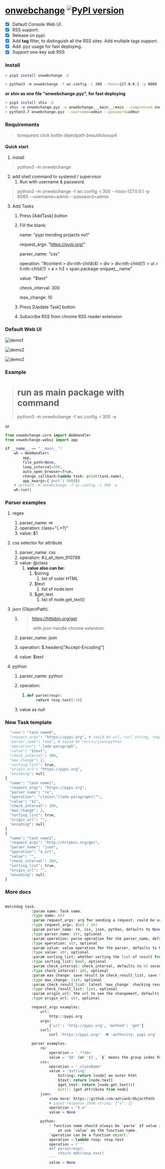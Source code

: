 # [onwebchange](https://github.com/ClericPy/onwebchange) [![PyPI version](https://badge.fury.io/py/onwebchange.svg)](https://badge.fury.io/py/onwebchange)

- [x] Default Console Web UI.
- [x] RSS support.
- [x] Release on pypi.
- [x] Add **tag** filter, to distinguish all the RSS sites. Add multiple tags support.
- [x] Add .pyz usage for fast deploying.
- [x] Support one-key sub RSS

### Install

```bash
> pip3 install onwebchange -U

> python3 -m onwebchange -f wc.config -i 300 --host=127.0.0.1 -p 8080 --username=admin --password=admin
```

**or shiv as one file "onwebchange.pyz", for fast deploying**

```bash
> pip3 install shiv -U
> shiv -o onwebchange.pyz -e onwebchange.__main__:main --compressed onwebchange
> python3.7 onwebchange.pyz --username=admin --password=admin
```

### Requirements

> torequests
> click
> bottle
> objectpath
> beautifulsoup4

#### Quick start

1. install

> python3 -m onwebchange

2. add shell command  to systemd / supervisor.
   1. Run with username & password.

> python3 -m onwebchange -f wc.config -i 300 --host=127.0.0.1 -p 8080 --username=admin --password=admin

3. Add Tasks
   1. Press [AddTask] button

   2. Fill the blank:

      name: "pypi trending projects no1"

      request_args: "https://pypi.org/"

      parser_name: "css"

      operation: "#content > div:nth-child(4) > div > div:nth-child(1) > ul > li:nth-child(1) > a > h3 > span.package-snippet__name"

      value: "$text"

      check_interval: 300

      max_change: 10

   3. Press [Update Task] button

   4. Subscribe RSS from chrome RSS reader extension

### Default Web UI

![demo1](demo1.png)

![demo2](demo2.png)

![demo2](demo3.png)

### Example

> # run as main package with command
>
> python3 -m onwebchange -f wc.config -i 300 -a

or

```python
from onwebchange.core import WebHandler
from onwebchange.webui import app

if __name__ == "__main__":
    wh = WebHandler(
        app,
        file_path=None,
        loop_interval=300,
        auto_open_browser=True,
        change_callback=lambda task: print(task.name),
        app_kwargs={'port': 9988})
    # python3 -m onwebchange -f wc.config -i 300 -a
    wh.run()

```



### Parser examples

1. regex

   1. parser_name: re
   2. operation: class="(.*?)"
   3. value: $1

2. css selector for attribute

   1. parser_name: css
   2. operation: #J_all_item_910789
   3. value: @class
      1. **value also can be:**
         1. $string
            1. list of outer HTML
         2. $text
            1. list of node.text
         3. $get_text
            1. list of node.get_text()

3. json (ObjectPath).

   1. >  https://httpbin.org/get
      >
      > ​	with json-handle chrome extention.

   2. parser_name: json

   3. operation: $.headers["Accept-Encoding"]

   4. value: $text

4. python

   1. parser_name: python

   2. operation:

      1. ```python
         def parse(resp):
             return resp.text[:10]
         ```

   3. value as null

### New Task template

```python
  "name": "task name0",
  "request_args": "https://pypi.org", # could be url, curl string, request args dict.
  "parser_name": "css", # could be re/css/json/python
  "operation": ".lede-paragraph",
  "value": "$text",
  "check_interval": 300,
  "max_change": 2,
  "sorting_list": true,
  "origin_url": "https://pypi.org",
  "encoding": null
{
  "name": "task name1",
  "request_args": "https://pypi.org",
  "parser_name": "re",
  "operation": "class=\"(lede-paragraph)\"",
  "value": "$1",
  "check_interval": 300,
  "max_change": 2,
  "sorting_list": true,
  "origin_url": "",
  "encoding": null
}
{
  "name": "task name2",
  "request_args": "http://httpbin.org/get",
  "parser_name": "json",
  "operation": "$.url",
  "value": "",
  "check_interval": 300,
  "sorting_list": true,
  "origin_url": "",
  "encoding": null
}
```

### More docs
```python

Watchdog task.
            :param name: Task name.
            :type name: str
            :param request_args: arg for sending a request, could be url/curl_string/dict.
            :type request_args: dict / str
            :param parser_name: re, css, json, python, defaults to None, use the resp.text.
            :type parser_name: str, optional
            :param operation: parse operation for the parser_name, defaults to None
            :type operation: str, optional
            :param value: value operation for the parser, defaults to None
            :type value: str, optional
            :param sorting_list: whether sorting the list of result from `css or other parsers`, defaults to True
            :type sorting_list: bool, optional
            :param check_interval: check_interval, defaults to 60 seconds
            :type check_interval: int, optional
            :param max_change: save result in check_result_list, save the latest 2 change, defaults to 2
            :type max_change: list, optional
            :param check_result_list: latest `max_change` checking result, usually use md5 to shorten it, defaults to None
            :type check_result_list: list, optional
            :param origin_url: the url to see the changement, defaults to request_args['url']
            :type origin_url: str, optional

            request_args examples:
                url:
                    http://pypi.org
                args:
                    {'url': 'http://pypi.org', 'method': 'get'}
                curl:
                    curl 'https://pypi.org/' -H 'authority: pypi.org' -H 'cache-control: max-age=0' -H 'upgrade-insecure-requests: 1' -H 'user-agent: Mozilla/5.0 (Windows NT 10.0; Win64; x64) AppleWebKit/537.36 (KHTML, like Gecko) Chrome/76.0.3809.100 Safari/537.36' -H 'sec-fetch-mode: navigate' -H 'sec-fetch-user: ?1' -H 'dnt: 1' -H 'accept: text/html,application/xhtml+xml,application/xml;q=0.9,image/webp,image/apng,*/*;q=0.8,application/signed-exchange;v=b3' -H 'sec-fetch-site: none' -H 'accept-encoding: gzip, deflate, br' -H 'accept-language: zh-CN,zh;q=0.9' -H 'cookie: user_id__insecure=; session_id=' --compressed

            parser examples:
                re:
                    operation = '.*?abc'
                    value = '$0' (or '$1', `$` means the group index for regex result)
                css:
                    operation = ".className"
                    value = '$string'
                        $string: return [node] as outer html
                        $text: return [node.text]
                        $get_text: return [node.get_text()]
                        @attr: [get attribute from node]
                json:
                    view more: https://github.com/adriank/ObjectPath
                    # input response JSON string: {"a": 1}
                    operation = "$.a"
                    value = None

                python:
                    ! function name should always be `parse` if value is None,
                        or use `value` as the function name.
                    `operation can be a function object.`
                    operation = lambda resp: resp.text
                    operation = r'''
                    def parse(resp):
                        return md5(resp.text)
                    '''
                    value = None
```
